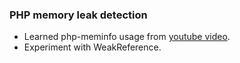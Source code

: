 ### PHP memory leak detection

- Learned php-meminfo usage from [youtube video](https://www.youtube.com/watch?v=NNMp-97rk9c).
- Experiment with WeakReference.